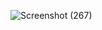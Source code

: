 ![Screenshot (267)](https://github.com/Dinesh-babu-M/my-portfolio-connect/assets/153515225/5df27a6f-0692-4595-ad3d-25e21bd5a5e0)





